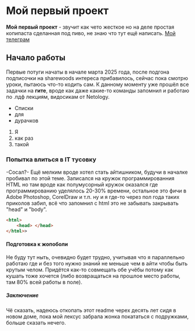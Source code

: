 # Мой первый проект

**Мой первый проект** -  звучит как чето жесткое но на деле простая копипаста сделанная под пиво, не знаю что тут ещё написать. [Мой телеграм](t.me/kquas)

## Начало работы 
Первые потуги начаты в начале марта 2025 года, после подгона подписочки на sharewoods интереса прибавилось, сейчас пока смотрю уроки, пытаюсь что-то кодить сам. К данному моменту уже прошёл все задачки на **гите**, вроде как даже какие-то команды запомнил и работаю по .пдф лекциям, видосикам от Netology.
* Cписки
* для
* дурачков
1. Я
2. как раз
3. такой

### Попытка влиться в IT тусовку
-Сосал?- Ещё мелким вроде хотел стать айтишником, будучи в началке пробивал по этой теме. Записался на кружок программированния HTML но там вроде как полумусорный кружок оказался где программированию уделялось 20-30% времени, остальное это фичи в Adobe Photoshop, CorelDraw и т.п. ну и я где-то через пол года таких приколов забил, всё что запомнил с html это не забывать закрывать "head" и "body".
```html
<html>
    <head> </head>
</html>>
```

#### Подготовка к жопоболи
Не буду тут ныть, очевидно будет трудно, учитывая что я параллельно работаю где и без того нужно знаний не меньше чем в айти чтобы быть крутым челом. Придётся как-то совмещать обе учёбы потому как кушать тоже хочется (либо возвращаться на прошлое место работы, там 80% всей работы в поле).

##### Заключение
Чё сказать, надеюсь откопать этот readme черех десять лет сидя в новом доме, пока мой лексус забрала жонка покататься с подружками, больше сказать нечего.